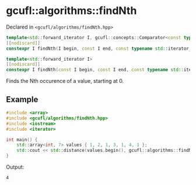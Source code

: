 # gcufl::algorithms::findNth
Declared in `<gcufl/algorithms/findNth.hpp>`
```cpp
template<std::forward_iterator I, gcufl::concepts::Comparator<const typename std::iterator_traits<I>::value_type> F>
[[nodiscard]]
constexpr I findNth(I begin, const I end, const typename std::iterator_traits<I>::value_type& value, typename std::iterator_traits<I>::difference_type count, const F& comparator) noexcept;

template<std::forward_iterator I>
[[nodiscard]]
constexpr I findNth(const I begin, const I end, const typename std::iterator_traits<I>::value_type& value, const typename std::iterator_traits<I>::difference_type count) noexcept;
```
Finds the Nth occurence of a value, starting at 0.
## Example
```cpp
#include <array>
#include <gcufl/algorithms/findNth.hpp>
#include <iostream>
#include <iterator>

int main() {
	std::array<int, 7> values { 1, 2, 1, 3, 1, 4, 1 };
	std::cout << std::distance(values.begin(), gcufl::algorithms::findNth(values.begin(), values.end(), 2, 1)) << '\n';
}
```
Output:
```
4
```

